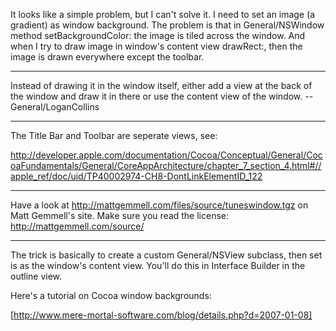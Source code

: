 

It looks like a simple problem, but I can't solve it. I need to set an image (a gradient) as window background. The problem is that in General/NSWindow method     setBackgroundColor: the image is tiled across the window. And when I try to draw image in window's content view     drawRect:, then the image is drawn everywhere except the toolbar.

----

Instead of drawing it in the window itself, either add a view at the back of the window and draw it in there or use the content view of the window. --General/LoganCollins

----

The Title Bar and Toolbar are seperate views, see:

http://developer.apple.com/documentation/Cocoa/Conceptual/General/CocoaFundamentals/General/CoreAppArchitecture/chapter_7_section_4.html#//apple_ref/doc/uid/TP40002974-CH8-DontLinkElementID_122

----

Have a look at http://mattgemmell.com/files/source/tuneswindow.tgz on Matt Gemmell's site.
Make sure you read the license: http://mattgemmell.com/source/

----

The trick is basically to create a custom General/NSView subclass, then set is as the window's content view. You'll do this in Interface Builder in the outline view.

Here's a tutorial on Cocoa window backgrounds:

[http://www.mere-mortal-software.com/blog/details.php?d=2007-01-08]
